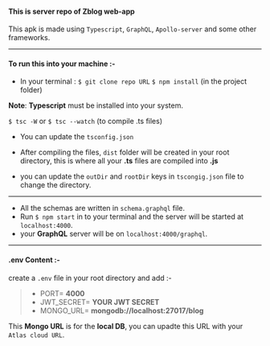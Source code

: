 #### This is server repo of Zblog web-app

This apk is made using `Typescript`, `GraphQL`, `Apollo-server` and some other frameworks.

<hr style="height:1px;background-color:#000"/>

#### To run this into your machine :-

- In your terminal :
  `$ git clone repo URL`
  `$ npm install` (in the project folder)

**Note**: **Typescript** must be installed into your system.

`$ tsc -W` or `$ tsc --watch` (to compile .ts files)

- You can update the `tsconfig.json`

- After compiling the files, `dist` folder will be created in your root directory, this is where all your **.ts** files are compiled into **.js**
- you can update the `outDir` and `rootDir` keys in `tscongig.json` file to change the directory.

<hr style="height:1px;background-color:#000"/>

- All the schemas are written in `schema.graphql` file.
- Run `$ npm start` in to your terminal and the server will be started at `localhost:4000`.
- your **GraphQL** server will be on `localhost:4000/graphql`.

<hr style="height:1px;background-color:#000"/>

#### .env Content :-

create a `.env` file in your root directory and add :-

> - PORT= **4000**
> - JWT_SECRET= **YOUR JWT SECRET**
> - MONGO_URL= **mongodb://localhost:27017/blog**

This **Mongo URL** is for the **local DB**, you can upadte this URL with your <br /> `Atlas cloud URL`.
